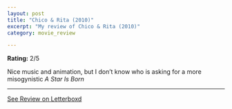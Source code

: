 ```yaml
---
layout: post
title: "Chico & Rita (2010)"
excerpt: "My review of Chico & Rita (2010)"
category: movie_review

---
```


**Rating:** 2/5

Nice music and animation, but I don’t know who is asking for a more misogynistic <i>A Star Is Born</i>

<hr>

[See Review on Letterboxd](https://boxd.it/2pSzj7)
